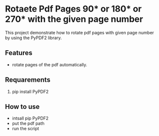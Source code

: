 # Rotaete Pdf Pages 90* or 180* or 270* with the given page number  

This project demonstrate how to rotate pdf pages with given page number by using the PyPDF2 library.

## Features 
 
 * rotate pages of the pdf automatically.


## Requarements

1. pip install PyPDF2

## How to use 
 * intsall pip PyPDF2
 * put the pdf path 
 * run the script 
